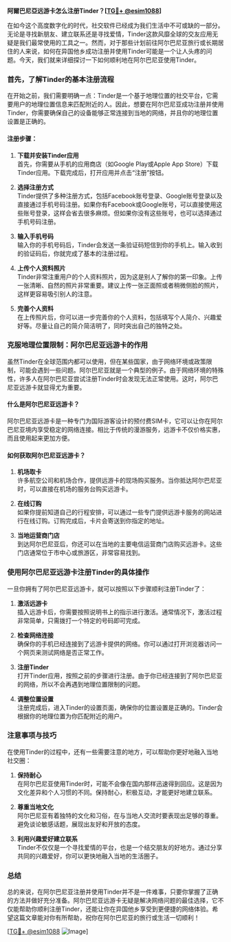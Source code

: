 **阿爾巴尼亞远游卡怎么注册Tinder？[[TG💪+ @esim1088](https://t.me/s/esim1088)]**

在如今这个高度数字化的时代，社交软件已经成为我们生活中不可或缺的一部分。无论是寻找新朋友、建立联系还是寻找爱情，Tinder这款风靡全球的交友应用无疑是我们最常使用的工具之一。然而，对于那些计划前往阿尔巴尼亚旅行或长期居住的人来说，如何在异国他乡成功注册并使用Tinder可能是一个让人头疼的问题。今天，我们就来详细探讨一下如何顺利地在阿尔巴尼亚使用Tinder。

### 首先，了解Tinder的基本注册流程

在开始之前，我们需要明确一点：Tinder是一个基于地理位置的社交平台，它需要用户的地理位置信息来匹配附近的人。因此，想要在阿尔巴尼亚成功注册并使用Tinder，你需要确保自己的设备能够正常连接到当地的网络，并且你的地理位置设置是正确的。

#### 注册步骤：

1. **下载并安装Tinder应用**  
   首先，你需要从手机的应用商店（如Google Play或Apple App Store）下载Tinder应用。下载完成后，打开应用并点击“注册”按钮。

2. **选择注册方式**  
   Tinder提供了多种注册方式，包括Facebook账号登录、Google账号登录以及直接通过手机号码注册。如果你有Facebook或Google账号，可以直接使用这些账号登录，这样会省去很多麻烦。但如果你没有这些账号，也可以选择通过手机号码注册。

3. **输入手机号码**  
   输入你的手机号码后，Tinder会发送一条验证码短信到你的手机上。输入收到的验证码后，你就完成了基本的注册过程。

4. **上传个人资料照片**  
   Tinder非常注重用户的个人资料照片，因为这是别人了解你的第一印象。上传一张清晰、自然的照片非常重要。建议上传一张正面照或者稍微侧脸的照片，这样更容易吸引别人的注意。

5. **完善个人资料**  
   在上传照片后，你可以进一步完善你的个人资料，包括填写个人简介、兴趣爱好等。尽量让自己的简介简洁明了，同时突出自己的独特之处。

### 克服地理位置限制：阿尔巴尼亚远游卡的作用

虽然Tinder在全球范围内都可以使用，但在某些国家，由于网络环境或政策限制，可能会遇到一些问题。阿尔巴尼亚就是一个典型的例子。由于网络环境的特殊性，许多人在阿尔巴尼亚尝试注册Tinder时会发现无法正常使用。这时，阿尔巴尼亚远游卡就显得尤为重要。

#### 什么是阿尔巴尼亚远游卡？

阿尔巴尼亚远游卡是一种专门为国际游客设计的预付费SIM卡，它可以让你在阿尔巴尼亚境内享受稳定的网络连接。相比于传统的漫游服务，远游卡不仅价格实惠，而且使用起来更加方便。

#### 如何获取阿尔巴尼亚远游卡？

1. **机场取卡**  
   许多航空公司和机场合作，提供远游卡的现场购买服务。当你抵达阿尔巴尼亚时，可以直接在机场的服务台购买远游卡。

2. **在线订购**  
   如果你提前知道自己的行程安排，可以通过一些专门提供远游卡服务的网站进行在线订购。订购完成后，卡片会寄送到你指定的地址。

3. **当地运营商门店**  
   到达阿尔巴尼亚后，你还可以在当地的主要电信运营商门店购买远游卡。这些门店通常位于市中心或旅游区，非常容易找到。

### 使用阿尔巴尼亚远游卡注册Tinder的具体操作

一旦你拥有了阿尔巴尼亚远游卡，就可以按照以下步骤顺利注册Tinder了：

1. **激活远游卡**  
   插入远游卡后，你需要按照说明书上的指示进行激活。通常情况下，激活过程非常简单，只需拨打一个特定的号码即可完成。

2. **检查网络连接**  
   确保你的手机已经连接到了远游卡提供的网络。你可以通过打开浏览器访问一个网页来测试网络是否正常工作。

3. **注册Tinder**  
   打开Tinder应用，按照之前的步骤进行注册。由于你已经连接到了阿尔巴尼亚的网络，所以不会再遇到地理位置限制的问题。

4. **调整位置设置**  
   注册完成后，进入Tinder的设置页面，确保你的位置设置是正确的。Tinder会根据你的地理位置为你匹配附近的用户。

### 注意事项与技巧

在使用Tinder的过程中，还有一些需要注意的地方，可以帮助你更好地融入当地社交圈：

1. **保持耐心**  
   在阿尔巴尼亚使用Tinder时，可能不会像在国内那样迅速得到回应。这是因为文化差异和个人习惯的不同。保持耐心，积极互动，才能更好地建立联系。

2. **尊重当地文化**  
   阿尔巴尼亚有着独特的文化和习俗，在与当地人交流时要表现出足够的尊重。避免谈论敏感话题，展现出友好和开放的态度。

3. **利用兴趣爱好建立联系**  
   Tinder不仅仅是一个寻找爱情的平台，也是一个结交朋友的好地方。通过分享共同的兴趣爱好，你可以更快地融入当地的生活圈子。

### 总结

总的来说，在阿尔巴尼亚注册并使用Tinder并不是一件难事，只要你掌握了正确的方法并做好充分准备。阿尔巴尼亚远游卡无疑是解决网络问题的最佳选择，它不仅能帮助你顺利注册Tinder，还能让你在异国他乡享受到更便捷的网络体验。希望这篇文章能对你有所帮助，祝你在阿尔巴尼亚的旅行或生活一切顺利！

[[TG💪+ @esim1088](https://t.me/s/esim1088) ![Image](https://i.postimg.cc/4NQfJmqS/Snipaste-2025-05-13-00-14-12.png)]